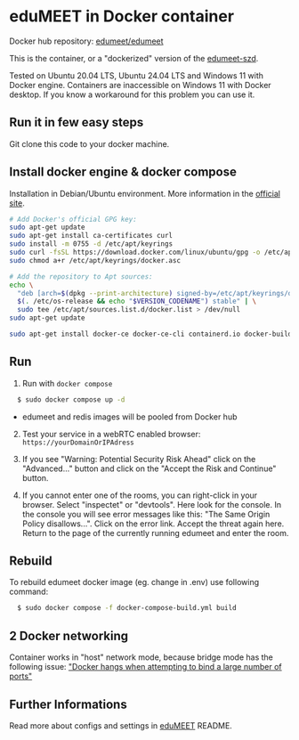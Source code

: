 # eduMEET in Docker container

Docker hub repository: [edumeet/edumeet](https://hub.docker.com/r/edumeet/edumeet)

This is the container, or a "dockerized" version of the [edumeet-szd](https://github.com/csiziszebasztian/edumeet-szd).

Tested on Ubuntu 20.04 LTS, Ubuntu 24.04 LTS and Windows 11 with Docker engine. Containers are inaccessible on Windows 11 with Docker desktop. If you know a workaround for this problem you can use it.

## Run it in few easy steps

Git clone this code to your docker machine.

## Install docker engine & docker compose

Installation in Debian/Ubuntu environment. More information in the [official site](https://www.docker.com/). 

```bash
# Add Docker's official GPG key:
sudo apt-get update
sudo apt-get install ca-certificates curl
sudo install -m 0755 -d /etc/apt/keyrings
sudo curl -fsSL https://download.docker.com/linux/ubuntu/gpg -o /etc/apt/keyrings/docker.asc
sudo chmod a+r /etc/apt/keyrings/docker.asc

# Add the repository to Apt sources:
echo \
  "deb [arch=$(dpkg --print-architecture) signed-by=/etc/apt/keyrings/docker.asc] https://download.docker.com/linux/ubuntu \
  $(. /etc/os-release && echo "$VERSION_CODENAME") stable" | \
  sudo tee /etc/apt/sources.list.d/docker.list > /dev/null
sudo apt-get update
```
```bash
sudo apt-get install docker-ce docker-ce-cli containerd.io docker-buildx-plugin docker-compose-plugin
```
## Run

1. Run with `docker compose` 

```sh
  $ sudo docker compose up -d
```
- edumeet and redis images will be pooled from Docker hub

2. Test your service in a webRTC enabled browser: `https://yourDomainOrIPAdress`

3. If you see "Warning: Potential Security Risk Ahead" click on the "Advanced..." button and click on the "Accept the Risk and Continue" button. 

4. If you cannot enter one of the rooms, you can right-click in your browser. Select "inspectet" or "devtools". Here look for the console. In the console you will see error messages like this: "The Same Origin Policy disallows...". Click on the error link. Accept the threat again here. Return to the page of the currently running edumeet and enter the room.

## Rebuild

To rebuild edumeet docker image (eg. change in .env) use following command:

```sh
  $ sudo docker compose -f docker-compose-build.yml build
```

## 2 Docker networking

Container works in "host" network mode, because bridge mode has the following issue: ["Docker hangs when attempting to bind a large number of ports"](https://success.docker.com/article/docker-compose-and-docker-run-hang-when-binding-a-large-port-range)

## Further Informations

Read more about configs and settings in [eduMEET](https://github.com/edumeet/edumeet) README.